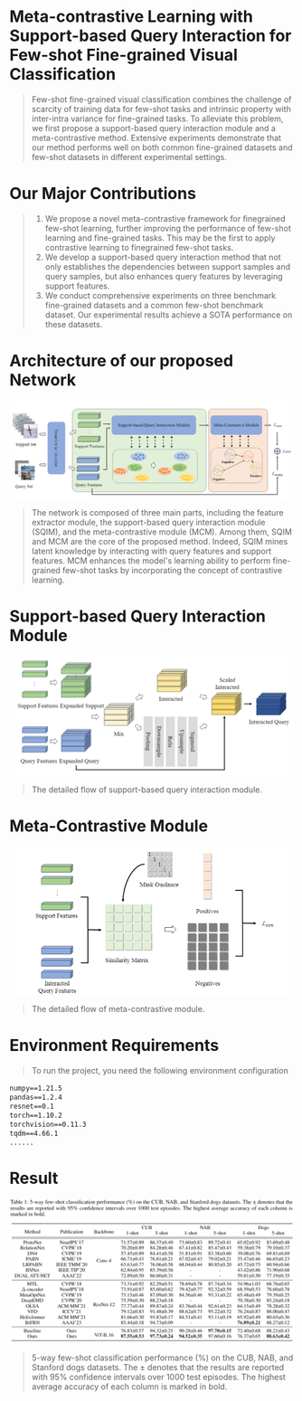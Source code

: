 # Meta-contrastive Learning with Support-based Query Interaction for Few-shot Fine-grained Visual Classification

> Few-shot fine-grained visual classification combines the challenge of scarcity of training data for few-shot tasks and intrinsic property with inter-intra variance for fine-grained tasks. To alleviate this problem, we first propose a support-based query interaction module and a meta-contrastive method. Extensive experiments demonstrate that our method performs well on both common fine-grained datasets and few-shot datasets in different experimental settings.

# Our Major Contributions

> 1. We propose a novel meta-contrastive framework for finegrained few-shot learning, further improving the performance of few-shot learning and fine-grained tasks. This may be the first to apply contrastive learning to finegrained few-shot tasks.
> 2. We develop a support-based query interaction method that not only establishes the dependencies between support samples and query samples, but also enhances query features by leveraging support features.
> 3. We conduct comprehensive experiments on three benchmark fine-grained datasets and a common few-shot benchmark dataset. Our experimental results achieve a SOTA performance on these datasets.

# Architecture of our proposed Network

![image-20231016210225341](./pictures/1.png)

> The network is composed of three main parts, including the feature extractor module, the support-based query interaction module (SQIM), and the meta-contrastive module (MCM). Among them, SQIM and MCM are the core of the proposed method. Indeed, SQIM mines latent knowledge by interacting with query features and support features. MCM enhances the model's learning ability to perform fine-grained few-shot tasks by incorporating the concept of contrastive learning.

# Support-based Query Interaction Module

<img src="./pictures/3.png" alt="image-20231016212731788" style="zoom:150%;" />

> The detailed flow of support-based query interaction module.

# Meta-Contrastive Module

<img src="./pictures/4.png" alt="image-20231016212851060" style="zoom:150%;" />

> The detailed flow of meta-contrastive module.

# Environment Requirements

> To run the project, you need the following environment configuration

``````
numpy==1.21.5
pandas==1.2.4
resnet==0.1
torch==1.10.2
torchvision==0.11.3
tqdm==4.66.1
......
``````



#  Result

![image-20231016210844054](./pictures/2.png)

> 5-way few-shot classification performance (%) on the CUB, NAB, and Stanford dogs datasets. The ± denotes that the results are reported with 95% confidence intervals over 1000 test episodes. The highest average accuracy of each column is marked in bold.

